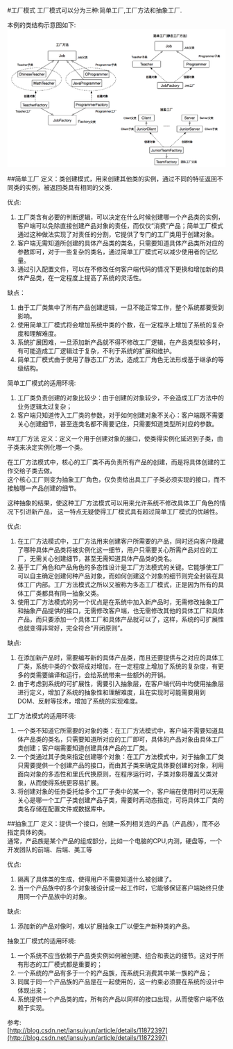 #工厂模式
工厂模式可以分为三种:简单工厂,工厂方法和抽象工厂.

本例的类结构示意图如下:  
![factory.png](https://github.com/Ranch2014/DesignPatterns/blob/master/images/factory.png)

##简单工厂
定义：类创建模式，用来创建其他类的实例，通过不同的特征返回不同类的实例，被返回类具有相同的父类.

优点:  
1. 工厂类含有必要的判断逻辑，可以决定在什么时候创建哪一个产品类的实例，客户端可以免除直接创建产品对象的责任，而仅仅“消费”产品；简单工厂模式通过这种做法实现了对责任的分割，它提供了专门的工厂类用于创建对象。  
2. 客户端无需知道所创建的具体产品类的类名，只需要知道具体产品类所对应的参数即可，对于一些复杂的类名，通过简单工厂模式可以减少使用者的记忆量。  
3. 通过引入配置文件，可以在不修改任何客户端代码的情况下更换和增加新的具体产品类，在一定程度上提高了系统的灵活性。  

缺点：  
1. 由于工厂类集中了所有产品创建逻辑，一旦不能正常工作，整个系统都要受到影响。  
2. 使用简单工厂模式将会增加系统中类的个数，在一定程序上增加了系统的复杂度和理解难度。  
3. 系统扩展困难，一旦添加新产品就不得不修改工厂逻辑，在产品类型较多时，有可能造成工厂逻辑过于复杂，不利于系统的扩展和维护。  
4. 简单工厂模式由于使用了静态工厂方法，造成工厂角色无法形成基于继承的等级结构。  
  
简单工厂模式的适用环境:  
1. 工厂类负责创建的对象比较少：由于创建的对象较少，不会造成工厂方法中的业务逻辑太过复杂；  
2. 客户端只知道传入工厂类的参数，对于如何创建对象不关心：客户端既不需要关心创建细节，甚至连类名都不需要记住，只需要知道类型所对应的参数。 

##工厂方法
定义：定义一个用于创建对象的接口，使类得实例化延迟到子类，由子类来决定实例化哪一个类。

在工厂方法模式中，核心的工厂类不再负责所有产品的创建，而是将具体创建的工作交给子类去做。  
这个核心工厂则变为抽象工厂角色，仅负责给出具工厂子类必须实现的接口，而不接触哪一产品创建的细节。

这种抽象的结果，使这种工厂方法模式可以用来允许系统不修改具体工厂角色的情况下引进新产品，
这一特点无疑使得工厂模式具有超过简单工厂模式的优越性。

优点:  
1. 在工厂方法模式中，工厂方法用来创建客户所需要的产品，同时还向客户隐藏了哪种具体产品类将被实例化这一细节，用户只需要关心所需产品对应的工厂，无需关心创建细节，甚至无需知道具体产品类的类名。  
2. 基于工厂角色和产品角色的多态性设计是工厂方法模式的关键。它能够使工厂可以自主确定创建何种产品对象，而如何创建这个对象的细节则完全封装在具体工厂内部。工厂方法模式之所以又被称为多态工厂模式，正是因为所有的具体工厂类都具有同一抽象父类。  
3. 使用工厂方法模式的另一个优点是在系统中加入新产品时，无需修改抽象工厂和抽象产品提供的接口，无需修改客户端，也无需修改其他的具体工厂和具体产品，而只要添加一个具体工厂和具体产品就可以了，这样，系统的可扩展性也就变得非常好，完全符合“开闭原则”。  

缺点:      
1. 在添加新产品时，需要编写新的具体产品类，而且还要提供与之对应的具体工厂类，系统中类的个数将成对增加，在一定程度上增加了系统的复杂度，有更多的类需要编译和运行，会给系统带来一些额外的开销。  
2. 由于考虑到系统的可扩展性，需要引入抽象层，在客户端代码中均使用抽象层进行定义，增加了系统的抽象性和理解难度，且在实现时可能需要用到DOM、反射等技术，增加了系统的实现难度。  
  
工厂方法模式的适用环境:    
1. 一个类不知道它所需要的对象的类：在工厂方法模式中，客户端不需要知道具体产品类的类名，只需要知道所对应的工厂即可，具体的产品对象由具体工厂类创建；客户端需要知道创建具体产品的工厂类。  
2. 一个类通过其子类来指定创建哪个对象：在工厂方法模式中，对于抽象工厂类只需要提供一个创建产品的接口，而由其子类来确定具体要创建的对象，利用面向对象的多态性和里氏代换原则，在程序运行时，子类对象将覆盖父类对象，从而使得系统更容易扩展。  
3. 将创建对象的任务委托给多个工厂子类中的某一个，客户端在使用时可以无需关心是哪一个工厂子类创建产品子类，需要时再动态指定，可将具体工厂类的类名存储在配置文件或数据库中。 

##抽象工厂
定义：提供一个接口，创建一系列相关连的产品（产品族），而不必指定具体的类。  
通常，产品族是某个产品的组成部分，比如一个电脑的CPU,内测，硬盘等，一个开发团队的前端、后端、美工等

优点:    
1. 隔离了具体类的生成，使得用户不需要知道什么被创建了。  
2. 当一个产品族中的多个对象被设计成一起工作时，它能够保证客户端始终只使用同一个产品族中的对象。  

缺点:   
1. 添加新的产品对像时，难以扩展抽象工厂以便生产新种类的产品。  
  
抽象工厂模式的适用环境:  
1. 一个系统不应当依赖于产品类实例如何被创建、组合和表达的细节。这对于所有形态的工厂模式都是重要的；  
2. 一个系统的产品有多于一个的产品族，而系统只消费其中某一族的产品；  
3. 同属于同一个产品族的产品是在一起使用的，这一约束必须要在系统的设计中体现出来；  
4. 系统提供一个产品类的库，所有的产品以同样的接口出现，从而使客户端不依赖于实现。


参考:  
[http://blog.csdn.net/lansuiyun/article/details/11872397](http://blog.csdn.net/lansuiyun/article/details/11872397)